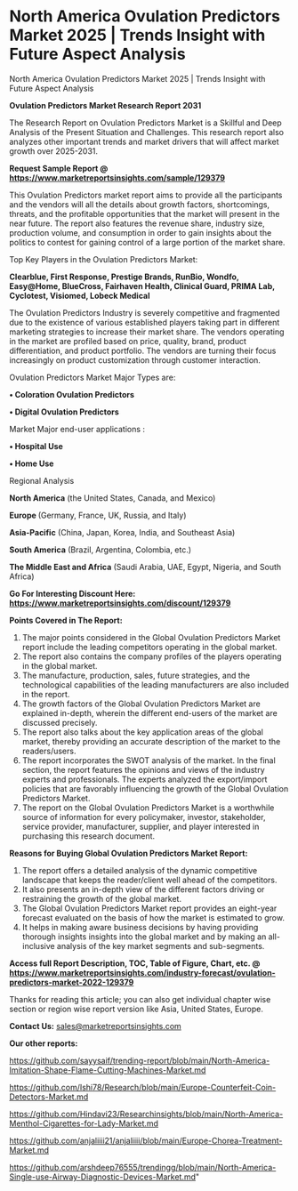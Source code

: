 # North America Ovulation Predictors Market 2025 | Trends Insight with Future Aspect Analysis
 North America Ovulation Predictors Market 2025 | Trends Insight with Future Aspect Analysis

<strong>Ovulation Predictors Market Research Report 2031</strong>

The Research Report on Ovulation Predictors Market is a Skillful and Deep Analysis of the Present Situation and Challenges. This research report also analyzes other important trends and market drivers that will affect market growth over 2025-2031.

<strong>Request Sample Report @ <a href=https://www.marketreportsinsights.com/sample/129379>https://www.marketreportsinsights.com/sample/129379</a></strong>

This Ovulation Predictors market report aims to provide all the participants and the vendors will all the details about growth factors, shortcomings, threats, and the profitable opportunities that the market will present in the near future. The report also features the revenue share, industry size, production volume, and consumption in order to gain insights about the politics to contest for gaining control of a large portion of the market share.

Top Key Players in the Ovulation Predictors Market:

<strong>Clearblue, First Response, Prestige Brands, RunBio, Wondfo, Easy@Home, BlueCross, Fairhaven Health, Clinical Guard, PRIMA Lab, Cyclotest, Visiomed, Lobeck Medical</strong>

The Ovulation Predictors Industry is severely competitive and fragmented due to the existence of various established players taking part in different marketing strategies to increase their market share. The vendors operating in the market are profiled based on price, quality, brand, product differentiation, and product portfolio. The vendors are turning their focus increasingly on product customization through customer interaction.

Ovulation Predictors Market Major Types are:

<strong>• Coloration Ovulation Predictors

• Digital Ovulation Predictors</strong>

Market Major end-user applications :

<strong>• Hospital Use

• Home Use</strong>

Regional Analysis

</u><strong><b>North America</b></strong> (the United States, Canada, and Mexico)

<strong><b>Europe </b></strong>(Germany, France, UK, Russia, and Italy)

<strong><b>Asia-Pacific</b></strong> (China, Japan, Korea, India, and Southeast Asia)

<strong><b>South America</b></strong> (Brazil, Argentina, Colombia, etc.)

<strong><b>The Middle East and Africa</b></strong> (Saudi Arabia, UAE, Egypt, Nigeria, and South Africa)

<strong>Go For Interesting Discount Here: <a href=https://www.marketreportsinsights.com/discount/129379>https://www.marketreportsinsights.com/discount/129379</a></strong>

<strong>Points Covered in The Report:</strong>
<ol>
  <li>The major points considered in the Global Ovulation Predictors Market report include the leading competitors operating in the global market.</li>
  <li>The report also contains the company profiles of the players operating in the global market.</li>
  <li>The manufacture, production, sales, future strategies, and the technological capabilities of the leading manufacturers are also included in the report.</li>
  <li>The growth factors of the Global Ovulation Predictors Market are explained in-depth, wherein the different end-users of the market are discussed precisely.</li>
  <li>The report also talks about the key application areas of the global market, thereby providing an accurate description of the market to the readers/users.</li>
  <li>The report incorporates the SWOT analysis of the market. In the final section, the report features the opinions and views of the industry experts and professionals. The experts analyzed the export/import policies that are favorably influencing the growth of the Global Ovulation Predictors Market.</li>
  <li>The report on the Global Ovulation Predictors Market is a worthwhile source of information for every policymaker, investor, stakeholder, service provider, manufacturer, supplier, and player interested in purchasing this research document.</li>
</ol>
<strong>Reasons for Buying Global Ovulation Predictors Market Report:</strong>

<ol>
  <li>The report offers a detailed analysis of the dynamic competitive landscape that keeps the reader/client well ahead of the competitors.</li>
  <li>It also presents an in-depth view of the different factors driving or restraining the growth of the global market.</li>
  <li>The Global Ovulation Predictors Market report provides an eight-year forecast evaluated on the basis of how the market is estimated to grow.</li>
  <li>It helps in making aware business decisions by having providing thorough insights insights into the global market and by making an all-inclusive analysis of the key market segments and sub-segments.</li>
</ol>
<strong>Access full Report Description, TOC, Table of Figure, Chart, etc. @ <a href=https://www.marketreportsinsights.com/industry-forecast/ovulation-predictors-market-2022-129379>https://www.marketreportsinsights.com/industry-forecast/ovulation-predictors-market-2022-129379</a></strong>


Thanks for reading this article; you can also get individual chapter wise section or region wise report version like Asia, United States, Europe.

<strong>Contact Us:</strong>
sales@marketreportsinsights.com

<strong>Our other reports:</strong>

<a href=https://github.com/sayysaif/trending-report/blob/main/North-America-Imitation-Shape-Flame-Cutting-Machines-Market.md>https://github.com/sayysaif/trending-report/blob/main/North-America-Imitation-Shape-Flame-Cutting-Machines-Market.md</a>

<a href=https://github.com/Ishi78/Research/blob/main/Europe-Counterfeit-Coin-Detectors-Market.md>https://github.com/Ishi78/Research/blob/main/Europe-Counterfeit-Coin-Detectors-Market.md</a>

<a href=https://github.com/Hindavi23/Researchinsights/blob/main/North-America-Menthol-Cigarettes-for-Lady-Market.md>https://github.com/Hindavi23/Researchinsights/blob/main/North-America-Menthol-Cigarettes-for-Lady-Market.md</a>

<a href=https://github.com/anjaliiii21/anjaliiii/blob/main/Europe-Chorea-Treatment-Market.md>https://github.com/anjaliiii21/anjaliiii/blob/main/Europe-Chorea-Treatment-Market.md</a>

<a href=https://github.com/arshdeep76555/trendingg/blob/main/North-America-Single-use-Airway-Diagnostic-Devices-Market.md>https://github.com/arshdeep76555/trendingg/blob/main/North-America-Single-use-Airway-Diagnostic-Devices-Market.md</a>"
